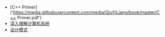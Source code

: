 - [C++ Primer]('https://media.githubusercontent.com/media/QiuYiLiang/book/master/C++ Primer.pdf')
- [深入理解计算机系统]('https://media.githubusercontent.com/media/QiuYiLiang/book/master/深入理解计算机系统.pdf')
- [设计模式]('https://media.githubusercontent.com/media/QiuYiLiang/book/master/设计模式.pdf')

